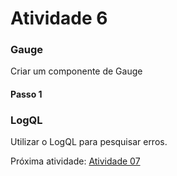 # Atividade 6

### Gauge

Criar um componente de Gauge

#### Passo 1

### LogQL

Utilizar o LogQL para pesquisar erros.


Próxima atividade: [Atividade 07](07-atividade.md)

